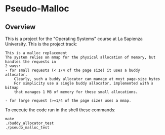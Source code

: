 # Pseudo-Malloc

## Overview
This is a project for the "Operating Systems" course at La Sapienza University. This is the project track:
```text 
This is a malloc replacement
The system relies on mmap for the physical allocation of memory, but handles the requests in
2 ways:
- for small requests (< 1/4 of the page size) it uses a buddy allocator.
    Clearly, such a buddy allocator can manage at most page-size bytes
    For simplicity use a single buddy allocator, implemented with a bitmap
    that manages 1 MB of memory for these small allocations.

- for large request (>=1/4 of the page size) uses a mmap.
```

To execute the code run in the shell these commands:
```shell
make
./buddy_allocator_test
./pseudo_malloc_test
```
